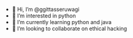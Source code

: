 - 👋 Hi, I’m @ggittasseruwagi
- 👀 I’m interested in python 
- 🌱 I’m currently learning python and java
- 💞️ I’m looking to collaborate on ethical hacking


<!---
ggittasseruwagi/ggittasseruwagi is a ✨ special ✨ repository because its `README.md` (this file) appears on your GitHub profile.
You can click the Preview link to take a look at your changes.
--->
